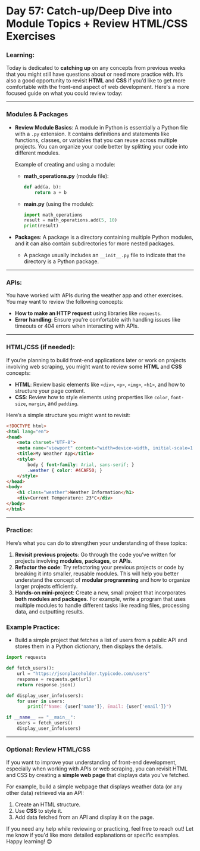 # **Day 57: Catch-up/Deep Dive into Module Topics + Review HTML/CSS Exercises**

### **Learning:**

Today is dedicated to **catching up** on any concepts from previous weeks that you might still have questions about or need more practice with. It’s also a good opportunity to revisit **HTML** and **CSS** if you’d like to get more comfortable with the front-end aspect of web development. Here's a more focused guide on what you could review today:

---

### **Modules & Packages**
- **Review Module Basics**: A module in Python is essentially a Python file with a `.py` extension. It contains definitions and statements like functions, classes, or variables that you can reuse across multiple projects. You can organize your code better by splitting your code into different modules.
  
  Example of creating and using a module:
  - **math_operations.py** (module file):
    ```python
    def add(a, b):
        return a + b
    ```

  - **main.py** (using the module):
    ```python
    import math_operations
    result = math_operations.add(5, 10)
    print(result)
    ```

- **Packages**: A package is a directory containing multiple Python modules, and it can also contain subdirectories for more nested packages.
  - A package usually includes an `__init__.py` file to indicate that the directory is a Python package.

---

### **APIs:**
You have worked with APIs during the weather app and other exercises. You may want to review the following concepts:
- **How to make an HTTP request** using libraries like `requests`.
- **Error handling**: Ensure you're comfortable with handling issues like timeouts or 404 errors when interacting with APIs.

---

### **HTML/CSS (if needed):**
If you’re planning to build front-end applications later or work on projects involving web scraping, you might want to review some **HTML** and **CSS** concepts:
- **HTML**: Review basic elements like `<div>`, `<p>`, `<img>`, `<h1>`, and how to structure your page content.
- **CSS**: Review how to style elements using properties like `color`, `font-size`, `margin`, and `padding`.

Here’s a simple structure you might want to revisit:

```html
<!DOCTYPE html>
<html lang="en">
<head>
    <meta charset="UTF-8">
    <meta name="viewport" content="width=device-width, initial-scale=1.0">
    <title>My Weather App</title>
    <style>
        body { font-family: Arial, sans-serif; }
        .weather { color: #4CAF50; }
    </style>
</head>
<body>
    <h1 class="weather">Weather Information</h1>
    <div>Current Temperature: 23°C</div>
</body>
</html>
```

---

### **Practice:**

Here’s what you can do to strengthen your understanding of these topics:

1. **Revisit previous projects**: Go through the code you’ve written for projects involving **modules**, **packages**, or **APIs**.
2. **Refactor the code**: Try refactoring your previous projects or code by breaking it into smaller, reusable modules. This will help you better understand the concept of **modular programming** and how to organize larger projects efficiently.
3. **Hands-on mini-project**: Create a new, small project that incorporates **both modules and packages**. For example, write a program that uses multiple modules to handle different tasks like reading files, processing data, and outputting results.

### **Example Practice:**
- Build a simple project that fetches a list of users from a public API and stores them in a Python dictionary, then displays the details.

```python
import requests

def fetch_users():
    url = "https://jsonplaceholder.typicode.com/users"
    response = requests.get(url)
    return response.json()

def display_user_info(users):
    for user in users:
        print(f"Name: {user['name']}, Email: {user['email']}")

if __name__ == "__main__":
    users = fetch_users()
    display_user_info(users)
```

---

### **Optional: Review HTML/CSS**

If you want to improve your understanding of front-end development, especially when working with APIs or web scraping, you can revisit HTML and CSS by creating a **simple web page** that displays data you’ve fetched.

For example, build a simple webpage that displays weather data (or any other data) retrieved via an API:

1. Create an HTML structure.
2. Use **CSS** to style it.
3. Add data fetched from an API and display it on the page.

If you need any help while reviewing or practicing, feel free to reach out! Let me know if you'd like more detailed explanations or specific examples. Happy learning! 😊